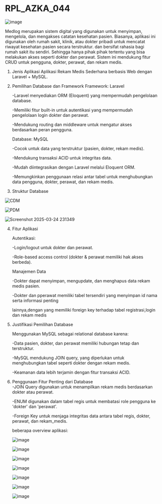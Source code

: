# RPL_AZKA_044

![image](https://github.com/user-attachments/assets/3e88bef4-fde6-461d-9804-f8f6c95301d0)

Medlog merupakan sistem digital yang digunakan untuk menyimpan, mengelola, dan mengakses catatan kesehatan pasien. Biasanya, 
aplikasi ini digunakan oleh rumah sakit, klinik, atau dokter pribadi untuk mencatat riwayat kesehatan pasien secara terstruktur.
dan bersifat rahasia bagi rumah sakit itu sendiri. Sehingga hanya pihak pihak tertentu yang bisa melakukan akses seperti dokter dan perawat. 
Sistem ini mendukung fitur CRUD untuk pengguna, dokter, perawat, dan rekam medis.

1. Jenis Aplikasi
      Aplikasi Rekam Medis Sederhana berbasis Web dengan Laravel + MySQL.

2. Pemilihan Database dan Framework
      Framework: Laravel
      
      -Laravel menyediakan ORM (Eloquent) yang mempermudah pengelolaan database.
      
      -Memiliki fitur built-in untuk autentikasi yang mempermudah pengelolaan login dokter dan perawat.
      
      -Mendukung routing dan middleware untuk mengatur akses berdasarkan peran pengguna.
      
      Database: MySQL
      
      -Cocok untuk data yang terstruktur (pasien, dokter, rekam medis).
      
      -Mendukung transaksi ACID untuk integritas data.
      
      -Mudah diintegrasikan dengan Laravel melalui Eloquent ORM.
      
      -Memungkinkan penggunaan relasi antar tabel untuk menghubungkan data pengguna, dokter, perawat, dan rekam medis.


3. Struktur Database
   
  ![CDM](https://github.com/user-attachments/assets/b9ba26b6-bcc1-46db-b075-f5ac0b7c402a)  
  
  
  ![PDM](https://github.com/user-attachments/assets/e35f8b13-cda3-45e2-ae00-4860da744679)
  
  
  ![Screenshot 2025-03-24 231349](https://github.com/user-attachments/assets/87a40a2c-526f-4014-9cb5-4d3881324a2c)
  

4. Fitur Aplikasi

   Autentikasi:
   
    -Login/logout untuk dokter dan perawat.
   
    -Role-based access control (dokter & perawat memiliki hak akses berbeda).

   Manajemen Data
   
    -Dokter dapat menyimpan, mengupdate, dan menghapus data rekam medis pasien.

    -Dokter dan pperawat memiliki tabel tersendiri yang menyimpan id nama serta informasi penting
   
     lainnya,dengan yang memiliki foreign key terhadap tabel registrasi,login dan rekam medis


6. Justifikasi Pemilihan Database


      Menggunakan MySQL sebagai relational database karena:
      
      -Data pasien, dokter, dan perawat memiliki hubungan tetap dan terstruktur.
      
   
      -MySQL mendukung JOIN query, yang diperlukan untuk menghubungkan tabel seperti dokter dengan rekam medis.
   
      
      -Keamanan data lebih terjamin dengan fitur transaksi ACID.

8.  Penggunaan Fitur Penting dari Database  
      -JOIN Query digunakan untuk menampilkan rekam medis berdasarkan dokter atau perawat.
    
      -ENUM digunakan dalam tabel regis untuk membatasi role pengguna ke 'dokter' dan 'perawat'.
    
      -Foreign Key untuk menjaga integritas data antara tabel regis, dokter, perawat, dan rekam_medis.

    beberapa overview aplikasi:


    ![image](https://github.com/user-attachments/assets/3e88bef4-fde6-461d-9804-f8f6c95301d0)

    ![image](https://github.com/user-attachments/assets/8e9adcc8-762e-4d27-a1ad-1e5117b0ac8f)

    ![image](https://github.com/user-attachments/assets/ce4f84e4-41f4-4372-b250-c0e86fa52100)

    ![image](https://github.com/user-attachments/assets/b87a6168-2f84-4b25-97df-387afe769112)

    ![image](https://github.com/user-attachments/assets/0605ab00-7661-498a-8109-9d9db0a8d60c)

    ![image](https://github.com/user-attachments/assets/d5a07bbc-222f-4496-ba9a-21252f328edf)

    ![image](https://github.com/user-attachments/assets/58771026-35aa-4873-8997-d19b738bc160)



   
 

